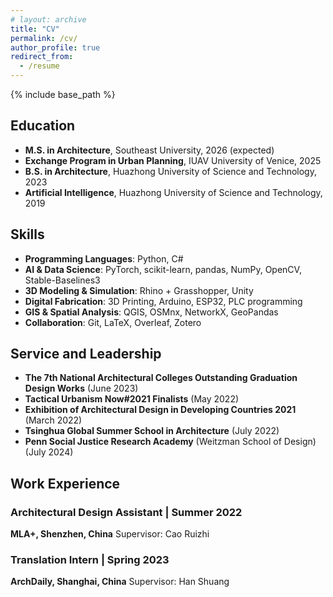```yaml
---
# layout: archive
title: "CV"
permalink: /cv/
author_profile: true
redirect_from:
  - /resume
---
```


{% include base_path %}

## Education
* **M.S. in Architecture**, Southeast University, 2026 (expected)
* **Exchange Program in Urban Planning**, IUAV University of Venice, 2025
* **B.S. in Architecture**, Huazhong University of Science and Technology, 2023
* **Artificial Intelligence**, Huazhong University of Science and Technology, 2019


## Skills
* **Programming Languages**: Python, C#
* **AI & Data Science**: PyTorch, scikit-learn, pandas, NumPy, OpenCV, Stable-Baselines3
* **3D Modeling & Simulation**: Rhino + Grasshopper, Unity
* **Digital Fabrication**: 3D Printing, Arduino, ESP32, PLC programming
* **GIS & Spatial Analysis**: QGIS, OSMnx, NetworkX, GeoPandas
* **Collaboration**: Git, LaTeX, Overleaf, Zotero

<!-- ## Publications
<ul>{% for post in site.publications reversed %}
  {% include archive-single-cv.html %}
{% endfor %}</ul> -->
  
<!-- Talks
======
  <ul>{% for post in site.talks reversed %}
    {% include archive-single-talk-cv.html  %}
  {% endfor %}</ul>
  
Teaching
======
  <ul>{% for post in site.teaching reversed %}
    {% include archive-single-cv.html %}
  {% endfor %}</ul> -->
  
## Service and Leadership
* **The 7th National Architectural Colleges Outstanding Graduation Design Works** (June 2023)
* **Tactical Urbanism Now#2021 Finalists** (May 2022)
* **Exhibition of Architectural Design in Developing Countries 2021** (March 2022)
* **Tsinghua Global Summer School in Architecture** (July 2022)
* **Penn Social Justice Research Academy** (Weitzman School of Design) (July 2024)

## Work Experience

<!-- ### Product Developer | Spring 2024
**Southeast University**
* Developed Sound Guardian system for hearing-impaired users
* Supervisor: Professor Li

### Workshop Participant | Fall 2023
**Southeast University + ETH Zurich**
* Morphological Fusion project, 3D curved surface modeling
* Supervisor: Professor Li -->

### Architectural Design Assistant | Summer 2022
**MLA+, Shenzhen, China**   Supervisor: Cao Ruizhi

### Translation Intern | Spring 2023
**ArchDaily, Shanghai, China**   Supervisor: Han Shuang